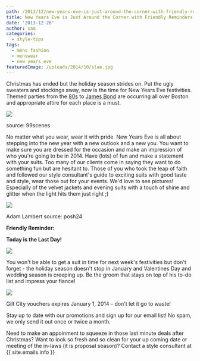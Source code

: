 ```yaml
---
path: /2013/12/new-years-eve-is-just-around-the-corner-with-friendly-reminders/
title: New Years Eve is Just Around the Corner with Friendly Reminders
date: '2013-12-26'
author: sam
categories:
  - style-tips
tags:
  - mens fashion
  - menswear
  - new years eve
featuredImage: /uploads/2014/10/slae.jpg
---
```

Christmas has ended but the holiday season strides on. Put the ugly sweaters and stockings away, now is the time for New Years Eve festivities. Themed parties from the [80s](http://bostoneventguide.com/countdown-to-the-80s) to [James Bond](http://www.bostonnewyearseveparty.com/) are occurring all over Boston and appropriate attire for each place is a must.

[![](http://3.bp.blogspot.com/-Ue-hBhpWcnk/UryCaERstbI/AAAAAAAAAnU/iK2ShiXRM-I/s640/fun.-2012-suits,+source+-+99scenes.jpg)](http://3.bp.blogspot.com/-Ue-hBhpWcnk/UryCaERstbI/AAAAAAAAAnU/iK2ShiXRM-I/s1600/fun.-2012-suits,+source+-+99scenes.jpg)

source: 99scenes

No matter what you wear, wear it with pride. New Years Eve is all about stepping into the new year with a new outlook and a new you. You want to make sure you are dressed for the occasion and make an impression of who you're going to be in 2014. Have (lots) of fun and make a statement with your suits. Too many of our clients come in saying they want to do something fun but are hesitant to. Those of you who took the leap of faith and followed our style consultant's guide to exciting suits with good taste and style, wear those out for your events. We'd love to see pictures! Especially of the velvet jackets and evening suits with a touch of shine and glitter when the light hits them just right ;)

[![](http://2.bp.blogspot.com/-fra4a4EGVdg/Urx-cmvFXMI/AAAAAAAAAnI/vhWQgckRx0w/s640/adam+lambert+silver+3pTux,+source-posh24.jpg)](http://2.bp.blogspot.com/-fra4a4EGVdg/Urx-cmvFXMI/AAAAAAAAAnI/vhWQgckRx0w/s1600/adam+lambert+silver+3pTux,+source-posh24.jpg)

Adam Lambert
source: posh24

**Friendly Reminder:**

**Today is the Last Day!**

[![](http://4.bp.blogspot.com/-zphJiTn1iEs/UryEAYTrebI/AAAAAAAAAng/R2DueIiSWpk/s1600/sale_ad_dec2013.jpg)](http://4.bp.blogspot.com/-zphJiTn1iEs/UryEAYTrebI/AAAAAAAAAng/R2DueIiSWpk/s1600/sale_ad_dec2013.jpg)

You won't be able to get a suit in time for next week's festivities but don't forget - the holiday season doesn't stop in January and Valentines Day and wedding season is creeping up. Be the groom that stays on top of his to-do list and impress your fiance!

[![](http://4.bp.blogspot.com/-QHq9SNSHPMc/UryFFxcR39I/AAAAAAAAAns/WCQn3KoDfAQ/s1600/gilt+city+logo,+source-boldfacers.jpg)](http://4.bp.blogspot.com/-QHq9SNSHPMc/UryFFxcR39I/AAAAAAAAAns/WCQn3KoDfAQ/s1600/gilt+city+logo,+source-boldfacers.jpg)

Gilt City vouchers expires January 1, 2014 - don't let it go to waste!

Stay up to date with our promotions and sign up for our email list! No spam, we only send it out once or twice a month.

Need to make an appoinment to squeeze in those last minute deals after Christmas? Want to look so fresh and so clean for your up coming date or meeting of the in-laws (it is proposal season)? Contact a style consultant at {{ site.emails.info }}